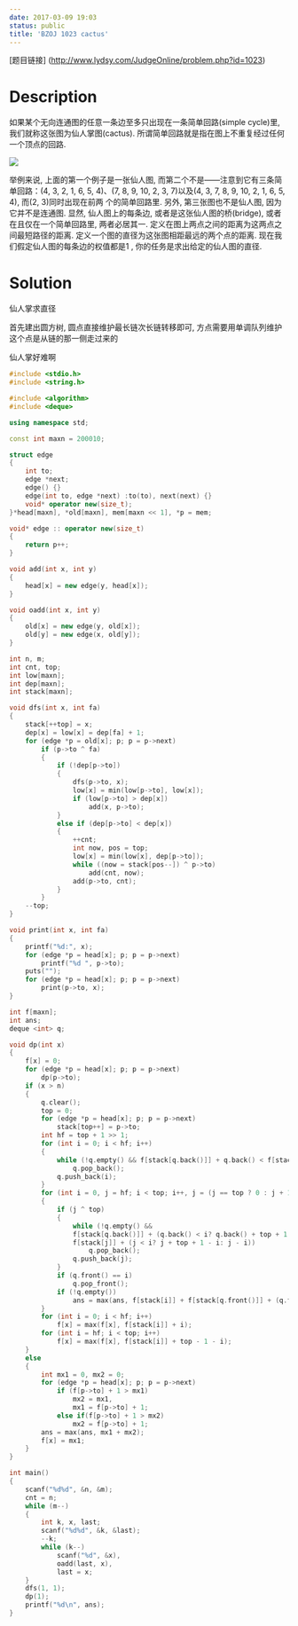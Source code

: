 ```yaml
---
date: 2017-03-09 19:03
status: public
title: 'BZOJ 1023 cactus'
---
```


[题目链接] (http://www.lydsy.com/JudgeOnline/problem.php?id=1023)

# Description

如果某个无向连通图的任意一条边至多只出现在一条简单回路(simple cycle)里, 我们就称这张图为仙人掌图(cactus). 所谓简单回路就是指在图上不重复经过任何一个顶点的回路. 

![](http://www.lydsy.com/JudgeOnline/images/1023/1.jpg)

举例来说, 上面的第一个例子是一张仙人图, 而第二个不是——注意到它有三条简单回路：(4, 3, 2, 1, 6, 5, 4)、(7, 8, 9, 10, 2, 3, 7)以及(4, 3, 7, 8, 9, 10, 2, 1, 6, 5, 4), 而(2, 3)同时出现在前两
个的简单回路里. 另外, 第三张图也不是仙人图, 因为它并不是连通图. 显然, 仙人图上的每条边, 或者是这张仙人图的桥(bridge), 或者在且仅在一个简单回路里, 两者必居其一. 定义在图上两点之间的距离为这两点之间最短路径的距离. 定义一个图的直径为这张图相距最远的两个点的距离. 现在我们假定仙人图的每条边的权值都是1
, 你的任务是求出给定的仙人图的直径. 

# Solution

仙人掌求直径

首先建出圆方树, 圆点直接维护最长链次长链转移即可, 方点需要用单调队列维护这个点是从链的那一侧走过来的

仙人掌好难啊

``` c++
#include <stdio.h>
#include <string.h>

#include <algorithm>
#include <deque>

using namespace std;

const int maxn = 200010;

struct edge
{
	int to;
	edge *next;
	edge() {}
	edge(int to, edge *next) :to(to), next(next) {}
	void* operator new(size_t);
}*head[maxn], *old[maxn], mem[maxn << 1], *p = mem;

void* edge :: operator new(size_t)
{
	return p++;
}

void add(int x, int y)
{
	head[x] = new edge(y, head[x]);
}

void oadd(int x, int y)
{
	old[x] = new edge(y, old[x]);
	old[y] = new edge(x, old[y]);
}

int n, m;
int cnt, top;
int low[maxn];
int dep[maxn];
int stack[maxn];

void dfs(int x, int fa)
{
	stack[++top] = x;
	dep[x] = low[x] = dep[fa] + 1;
	for (edge *p = old[x]; p; p = p->next)
		if (p->to ^ fa)
		{
			if (!dep[p->to])
			{
				dfs(p->to, x);
				low[x] = min(low[p->to], low[x]);
				if (low[p->to] > dep[x])
					add(x, p->to);
			} 
			else if (dep[p->to] < dep[x])
			{
				++cnt;
				int now, pos = top;
				low[x] = min(low[x], dep[p->to]);
				while ((now = stack[pos--]) ^ p->to)
					add(cnt, now);
				add(p->to, cnt);
			}
		}
	--top;
}

void print(int x, int fa)
{
	printf("%d:", x);
	for (edge *p = head[x]; p; p = p->next)
		printf("%d ", p->to);
	puts("");
	for (edge *p = head[x]; p; p = p->next)
		print(p->to, x);
}

int f[maxn];
int ans;
deque <int> q;

void dp(int x)
{
	f[x] = 0;
	for (edge *p = head[x]; p; p = p->next)
		dp(p->to);
	if (x > n)
	{
		q.clear();
		top = 0;
		for (edge *p = head[x]; p; p = p->next)
			stack[top++] = p->to;
		int hf = top + 1 >> 1;
		for (int i = 0; i < hf; i++)
		{
			while (!q.empty() && f[stack[q.back()]] + q.back() < f[stack[i]] + i)
				q.pop_back();
			q.push_back(i);
		}
		for (int i = 0, j = hf; i < top; i++, j = (j == top ? 0 : j + 1))
		{
			if (j ^ top)
			{
				while (!q.empty() && 
				f[stack[q.back()]] + (q.back() < i? q.back() + top + 1 - i : q.back() - i) < 
				f[stack[j]] + (j < i? j + top + 1 - i: j - i))
					q.pop_back();
				q.push_back(j);
			}
			if (q.front() == i)
				q.pop_front();
			if (!q.empty())
				ans = max(ans, f[stack[i]] + f[stack[q.front()]] + (q.front() > i ? q.front() - i : q.front() + top + 1 - i));
		}
		for (int i = 0; i < hf; i++)
			f[x] = max(f[x], f[stack[i]] + i);
		for (int i = hf; i < top; i++)
			f[x] = max(f[x], f[stack[i]] + top - 1 - i);
	}
	else
	{
		int mx1 = 0, mx2 = 0;
		for (edge *p = head[x]; p; p = p->next)
			if (f[p->to] + 1 > mx1)
				mx2 = mx1,
				mx1 = f[p->to] + 1;
			else if(f[p->to] + 1 > mx2)
				mx2 = f[p->to] + 1;
		ans = max(ans, mx1 + mx2);
		f[x] = mx1;
	}
}

int main()
{
	scanf("%d%d", &n, &m);
	cnt = n;
	while (m--)
	{
		int k, x, last;
		scanf("%d%d", &k, &last);
		--k;
		while (k--)
			scanf("%d", &x),
			oadd(last, x),
			last = x;
	}
	dfs(1, 1);
	dp(1);
	printf("%d\n", ans);
}
```
